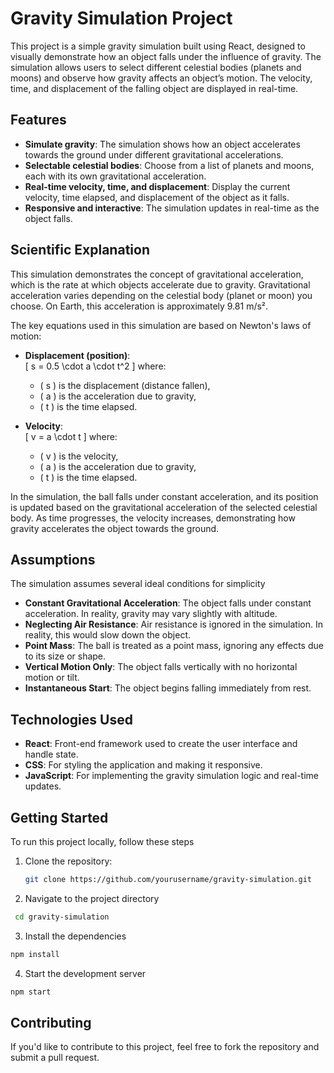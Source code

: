 # Gravity Simulation Project

This project is a simple gravity simulation built using React, designed to visually demonstrate how an object falls under the influence of gravity. The simulation allows users to select different celestial bodies (planets and moons) and observe how gravity affects an object’s motion. The velocity, time, and displacement of the falling object are displayed in real-time.

## Features

- **Simulate gravity**: The simulation shows how an object accelerates towards the ground under different gravitational accelerations.
- **Selectable celestial bodies**: Choose from a list of planets and moons, each with its own gravitational acceleration.
- **Real-time velocity, time, and displacement**: Display the current velocity, time elapsed, and displacement of the object as it falls.
- **Responsive and interactive**: The simulation updates in real-time as the object falls.

## Scientific Explanation

This simulation demonstrates the concept of gravitational acceleration, which is the rate at which objects accelerate due to gravity. Gravitational acceleration varies depending on the celestial body (planet or moon) you choose. On Earth, this acceleration is approximately 9.81 m/s².

The key equations used in this simulation are based on Newton's laws of motion:

- **Displacement (position)**:  
  \[
  s = 0.5 \cdot a \cdot t^2
  \]
  where:
  - \( s \) is the displacement (distance fallen),
  - \( a \) is the acceleration due to gravity,
  - \( t \) is the time elapsed.

- **Velocity**:  
  \[
  v = a \cdot t
  \]
  where:
  - \( v \) is the velocity,
  - \( a \) is the acceleration due to gravity,
  - \( t \) is the time elapsed.

In the simulation, the ball falls under constant acceleration, and its position is updated based on the gravitational acceleration of the selected celestial body. As time progresses, the velocity increases, demonstrating how gravity accelerates the object towards the ground.

## Assumptions

The simulation assumes several ideal conditions for simplicity

- **Constant Gravitational Acceleration**: The object falls under constant acceleration. In reality, gravity may vary slightly with altitude.
- **Neglecting Air Resistance**: Air resistance is ignored in the simulation. In reality, this would slow down the object.
- **Point Mass**: The ball is treated as a point mass, ignoring any effects due to its size or shape.
- **Vertical Motion Only**: The object falls vertically with no horizontal motion or tilt.
- **Instantaneous Start**: The object begins falling immediately from rest.

## Technologies Used

- **React**: Front-end framework used to create the user interface and handle state.
- **CSS**: For styling the application and making it responsive.
- **JavaScript**: For implementing the gravity simulation logic and real-time updates.

## Getting Started

To run this project locally, follow these steps

1. Clone the repository:
   ```bash
   git clone https://github.com/yourusername/gravity-simulation.git
2. Navigate to the project directory
  ```bash
   cd gravity-simulation
```
3. Install the dependencies
```bash
npm install
```
4. Start the development server
```bash
npm start
```
## Contributing
If you'd like to contribute to this project, feel free to fork the repository and submit a pull request.
